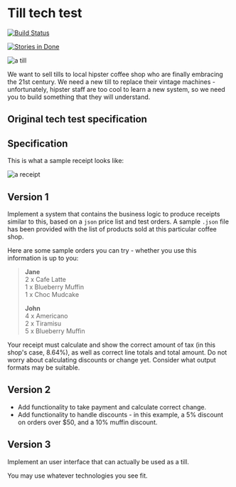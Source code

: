 Till tech test
==============


[![Build Status](https://travis-ci.org/DanielJohnston/till_tech_test.svg)](https://travis-ci.org/DanielJohnston/till_tech_test)

[![Stories in Done](https://badge.waffle.io/DanielJohnston/till_tech_test.svg?label=done&title=Done)](http://waffle.io/DanielJohnston/till_tech_test)

![a till](/images/till.jpg)

We want to sell tills to local hipster coffee shop who are finally embracing the 21st century. We need a new till to replace their vintage machines - unfortunately, hipster staff are too cool to learn a new system, so we need you to build something that they will understand.



## Original tech test specification

Specification
-------------

This is what a sample receipt looks like:

![a receipt](/images/receipt.jpg)


Version 1
---------

Implement a system that contains the business logic to produce receipts similar to this, based on a `json` price list and test orders. A sample `.json` file has been provided with the list of products sold at this particular coffee shop.

Here are some sample orders you can try - whether you use this information is up to you:

> **Jane**  
> 2 x Cafe Latte  
> 1 x Blueberry Muffin  
> 1 x Choc Mudcake  
>
> **John**  
> 4 x Americano  
> 2 x Tiramisu  
> 5 x Blueberry Muffin  

Your receipt must calculate and show the correct amount of tax (in this shop's case, 8.64%), as well as correct line totals and total amount. Do not worry about calculating discounts or change yet. Consider what output formats may be suitable.

Version 2
---------

- Add functionality to take payment and calculate correct change.  
- Add functionality to handle discounts - in this example, a 5% discount on orders over $50, and a 10% muffin discount.

Version 3
---------

Implement an user interface that can actually be used as a till.

You may use whatever technologies you see fit.
